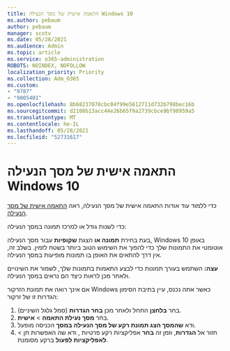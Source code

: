 ```yaml
---
title: התאמה אישית של מסך הנעילה Windows 10
ms.author: pebaum
author: pebaum
manager: scotv
ms.date: 05/28/2021
ms.audience: Admin
ms.topic: article
ms.service: o365-administration
ROBOTS: NOINDEX, NOFOLLOW
localization_priority: Priority
ms.collection: Adm_O365
ms.custom:
- "9787"
- "9005401"
ms.openlocfilehash: 8b68237078cbc04f99e5612711d732b798bec16b
ms.sourcegitcommit: d2108b13acc44e26b65f9a2739cbce9bf98959a5
ms.translationtype: MT
ms.contentlocale: he-IL
ms.lasthandoff: 05/28/2021
ms.locfileid: "52731617"
---
```

# <a name="personalize-your-lock-screen-in-windows-10"></a>התאמה אישית של מסך הנעילה Windows 10

כדי ללמוד עוד אודות התאמה אישית של מסך הנעילה, ראה [התאמה אישית של מסך הנעילה](https://support.microsoft.com/windows/personalize-your-lock-screen-81dab9b0-35cf-887c-84a0-6de8ef72bea0).

כדי לשנות גודל או למרכז תמונה במסך הנעילה:

בעת בחירת **תמונה או** הצגת **שקופיות** עבור מסך הנעילה, Windows 10 באופן אוטומטי את התמונות שלך כדי להפוך את השימוש הטוב ביותר בשטח לזמין. בשלב זה, אין דרך להתאים את האופן בו תמונות מופיעות במסך הנעילה.

**עצה:** השתמש בעורך תמונות כדי לבצע התאמות בתמונות שלך, לשמור את השינויים ולאחר מכן לראות כיצד הם נראים במסך הנעילה.

אם אינך רואה את תמונת הזרקור Windows כאשר אתה נכנס, עיין בתיבת הסימון הגדרות זו של זרקור: 

1. בחר **בלחצן** התחל ולאחר מכן **בחר הגדרות** (סמל גלגל השיניים).
1. בחר **מסך נעילת התאמה**  >  **אישית**.
1. ודא **שהמסך הצג תמונת רקע של מסך הנעילה במסך** הכניסה מופעל.
1. חזור אל **הגדרות**, וזמן זה **בחר** אפליקציות רקע פרטיות , ודא שה האפשרות תן  >   **לאפליקציות לפעול** ברקע מסומנת.